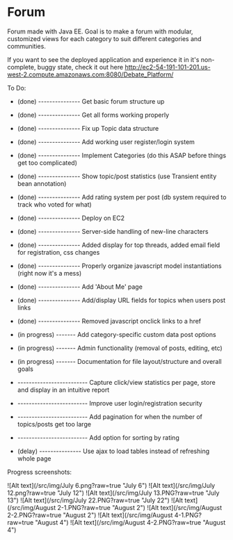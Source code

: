 Forum
=====

Forum made with Java EE. Goal is to make a forum with modular, customized views for each category to suit different categories and communities.

If you want to see the deployed application and experience it in it's non-complete, buggy state, check it out here
http://ec2-54-191-101-201.us-west-2.compute.amazonaws.com:8080/Debate_Platform/

To Do:

* (done) --------------- Get basic forum structure up
* (done) --------------- Get all forms working properly
* (done) --------------- Fix up Topic data structure
* (done) --------------- Add working user register/login system
* (done) --------------- Implement Categories (do this ASAP before things get too complicated)
* (done) --------------- Show topic/post statistics (use Transient entity bean annotation)
* (done) --------------- Add rating system per post (db system required to track who voted for what)
* (done) --------------- Deploy on EC2
* (done) --------------- Server-side handling of new-line characters
* (done) --------------- Added display for top threads, added email field for registration, css changes
* (done) --------------- Properly organize javascript model instantiations (right now it's a mess)
* (done) --------------- Add 'About Me' page
* (done) --------------- Add/display URL fields for topics when users post links
* (done) --------------- Removed javascript onclick links to a href

* (in progress) ------- Add category-specific custom data post options
* (in progress) ------- Admin functionality (removal of posts, editing, etc)
* (in progress) ------- Documentation for file layout/structure and overall goals

* ------------------------- Capture click/view statistics per page, store and display in an intuitive report
* ------------------------- Improve user login/registration security
* ------------------------- Add pagination for when the number of topics/posts get too large
* ------------------------- Add option for sorting by rating
* (delay) --------------- Use ajax to load tables instead of refreshing whole page

Progress screenshots:

![Alt text](/src/img/July 6.png?raw=true "July 6")
![Alt text](/src/img/July 12.png?raw=true "July 12")
![Alt text](/src/img/July 13.PNG?raw=true "July 13")
![Alt text](/src/img/July 22.PNG?raw=true "July 22")
![Alt text](/src/img/August 2-1.PNG?raw=true "August 2")
![Alt text](/src/img/August 2-2.PNG?raw=true "August 2")
![Alt text](/src/img/August 4-1.PNG?raw=true "August 4")
![Alt text](/src/img/August 4-2.PNG?raw=true "August 4")
